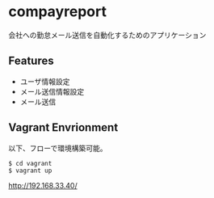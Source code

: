 # compayreport
会社への勤怠メール送信を自動化するためのアプリケーション

## Features

- ユーザ情報設定
- メール送信情報設定
- メール送信

## Vagrant Envrionment
以下、フローで環境構築可能。
```
$ cd vagrant
$ vagrant up
```
http://192.168.33.40/

